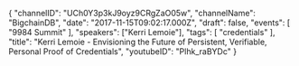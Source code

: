 {
    "channelID": "UCh0Y3p3kJ9oyz9CRgZaO05w",
    "channelName": "BigchainDB",
    "date": "2017-11-15T09:02:17.000Z",
    "draft": false,
    "events": [
        "9984 Summit"
    ],
    "speakers": ["Kerri Lemoie"],
    "tags": [
        "credentials"
    ],
    "title": "Kerri Lemoie - Envisioning the Future of Persistent, Verifiable, Personal Proof of Credentials",
    "youtubeID": "Plhk_raBYDc"
}
